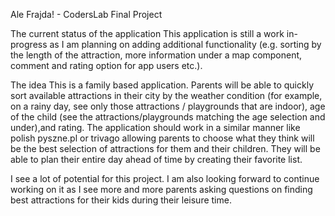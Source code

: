 Ale Frajda! - CodersLab Final Project

The current status of the application
This application is still a work in-progress as I am planning on adding additional functionality (e.g. sorting by the length of the attraction, more information under a map component, comment and rating option for app users etc.). 

The idea
This is a family based application. Parents will be able to quickly sort available attractions in their city by the weather condition (for example, on a rainy day, see only those attractions / playgrounds that are indoor), age of the child (see the attractions/playgrounds matching the age selection and under),and rating. The application should work in a similar manner like polish pyszne.pl or trivago allowing parents to choose what they think will be the best selection of attractions for them and their children. They will be able to plan their entire day ahead of time by creating their favorite list. 

I see a lot of potential for this project. I am also looking forward to continue working on it as I see more and more parents asking questions on finding best attractions for their kids during their leisure time.
